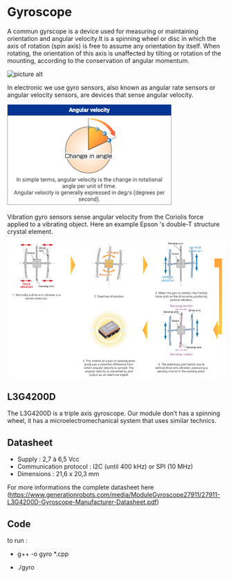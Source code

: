 # Gyroscope

A commun gyrscope is a device used for measuring or maintaining orientation and angular velocity.It is a spinning wheel or disc in which the axis of rotation (spin axis) is free to assume any orientation by itself. When rotating, the orientation of this axis is unaffected by tilting or rotation of the mounting, according to the conservation of angular momentum. </br>

![picture alt](https://commons.wikimedia.org/wiki/File:3D_Gyroscope.png#/media/File:3D_Gyroscope.png)

In electronic we use gyro sensors, also known as angular rate sensors or angular velocity sensors, are devices that sense angular velocity.

![picture alt](gyro/gyro.png)

Vibration gyro sensors sense angular velocity from the Coriolis force applied to a vibrating object.
Here an example Epson 's double-T structure crystal element.

![picture alt](gyro/gyro2.png)

## L3G4200D

The L3G4200D is a triple axis gyroscope. Our module  don’t has a spinning wheel, it has a microelectromechanical system that uses similar technics.

## Datasheet

 - Supply : 2,7 à 6,5 Vcc
 - Communication protocol : I2C (until 400 kHz) or SPI (10 MHz)
 - Dimensions : 21,6 x 20,3 mm

 For more informations the complete datasheet here (https://www.generationrobots.com/media/ModuleGyroscope27911/27911-L3G4200D-Gyroscope-Manufacturer-Datasheet.pdf)

## Code

to run : 

- g++ -o gyro *.cpp

- ./gyro
